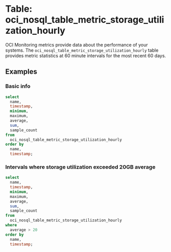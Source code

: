 # Table: oci_nosql_table_metric_storage_utilization_hourly

OCI Monitoring metrics provide data about the performance of your systems. The `oci_nosql_table_metric_storage_utilization_hourly` table provides metric statistics at 60 minute intervals for the most recent 60 days.

## Examples

### Basic info

```sql
select
  name,
  timestamp,
  minimum,
  maximum,
  average,
  sum,
  sample_count
from
  oci_nosql_table_metric_storage_utilization_hourly
order by
  name,
  timestamp;
```

### Intervals where storage utilization exceeded 20GB average

```sql
select
  name,
  timestamp,
  minimum,
  maximum,
  average,
  sum,
  sample_count
from
  oci_nosql_table_metric_storage_utilization_hourly
where
  average > 20 
order by
  name,
  timestamp;
```
